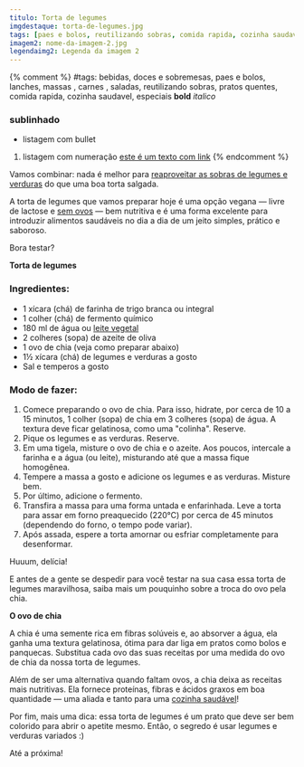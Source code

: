 ```yaml
---
titulo: Torta de legumes
imgdestaque: torta-de-legumes.jpg
tags: [paes e bolos, reutilizando sobras, comida rapida, cozinha saudavel]
imagem2: nome-da-imagem-2.jpg
legendaimg2: Legenda da imagem 2
---
```

{% comment %}
#tags: bebidas, doces e sobremesas, paes e bolos, lanches, massas , carnes , saladas, reutilizando sobras, pratos quentes, comida rapida, cozinha saudavel, especiais
**bold**
*italico*
### sublinhado
* listagem com bullet
1. listagem com numeração
[este é um texto com link](https://www.enderecodolink.com)
{% endcomment %}

Vamos combinar: nada é melhor para [reaproveitar as sobras de legumes e verduras](http://paneladepau.com.br/tags/reutilizando-sobras/) do que uma boa torta salgada. 

A torta de legumes que vamos preparar hoje é uma opção vegana — livre de lactose e [sem ovos](http://paneladepau.com.br/cuca-sem-ovos/) — bem nutritiva e é uma forma excelente para introduzir alimentos saudáveis no dia a dia de um jeito simples, prático e saboroso.

Bora testar?

**Torta de legumes** 

### Ingredientes:

* 1 xícara (chá) de farinha de trigo branca ou integral
* 1 colher (chá) de fermento químico
* 180 ml de água ou [leite vegetal](http://paneladepau.com.br/leite-de-aveia/)
* 2 colheres (sopa) de azeite de oliva 
* 1 ovo de chia (veja como preparar abaixo)
* 1½ xícara (chá) de legumes e verduras a gosto
* Sal e temperos a gosto

### Modo de fazer:

1. Comece preparando o ovo de chia. Para isso, hidrate, por cerca de 10 a 15 minutos, 1 colher (sopa) de chia em 3 colheres (sopa) de água. A textura deve ficar gelatinosa, como uma "colinha". Reserve.
2. Pique os legumes e as verduras. Reserve. 
3. Em uma tigela, misture o ovo de chia e o azeite. Aos poucos, intercale a farinha e a água (ou leite), misturando até que a massa fique homogênea. 
4. Tempere a massa a gosto e adicione os legumes e as verduras. Misture bem.
5. Por último, adicione o fermento. 
6. Transfira a massa para uma forma untada e enfarinhada. Leve a torta para assar em forno preaquecido (220°C) por cerca de 45 minutos (dependendo do forno, o tempo pode variar). 
7. Após assada, espere a torta amornar ou esfriar completamente para desenformar. 

Huuum, delícia!

E antes de a gente se despedir para você testar na sua casa essa torta de legumes maravilhosa, saiba mais um pouquinho sobre a troca do ovo pela chia. 

**O ovo de chia** 

A chia é uma semente rica em fibras solúveis e, ao absorver a água, ela ganha uma textura gelatinosa, ótima para dar liga em pratos como bolos e panquecas. Substitua cada ovo das suas receitas por uma medida do ovo de chia da nossa torta de legumes. 

Além de ser uma alternativa quando faltam ovos, a chia deixa as receitas mais nutritivas. Ela fornece proteínas, fibras e ácidos graxos em boa quantidade — uma aliada e tanto para uma [cozinha saudável](http://paneladepau.com.br/tags/cozinha-saudavel/)!

Por fim, mais uma dica: essa torta de legumes é um prato que deve ser bem colorido para abrir o apetite mesmo. Então, o segredo é usar legumes e verduras variados :)

Até a próxima!
